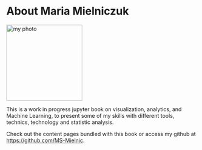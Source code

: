 # About Maria Mielniczuk

 <img src="../workspaces/EDR_vis/myfirstbook/IMG_5360.jpg" alt="my photo" width="200px"/>

This is a work in progress jupyter book on visualization, analytics, and Machine Learning,
to present some of my skills with different tools, technics, technology and statistic analysis.

Check out the content pages bundled with this book or access my github at https://github.com/MS-Mielnic.

```{tableofcontents}
```
